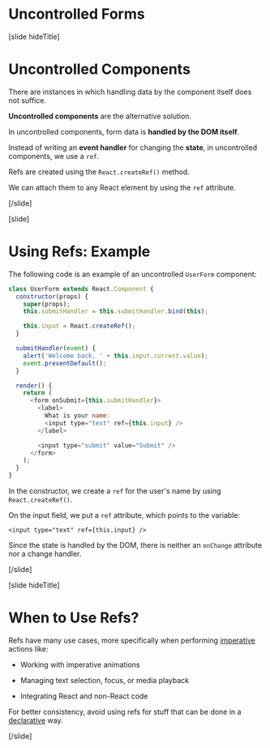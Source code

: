 # Uncontrolled Forms

[slide hideTitle]
# Uncontrolled Components

There are instances in which handling data by the component itself does not suffice.

**Uncontrolled components** are the alternative solution.

In uncontrolled components, form data is **handled by the DOM itself**.

Instead of writing an **event handler** for changing the **state**, in uncontrolled components, we use a `ref`.

Refs are created using the `React.createRef()` method.

We can attach them to any React element by using the `ref` attribute.

[/slide]


[slide]

# Using Refs: Example

The following code is an example of an uncontrolled `UserForm` component:

```js
class UserForm extends React.Component {
  constructor(props) {
    super(props);
    this.submitHandler = this.submitHandler.bind(this);

    this.input = React.createRef();
  }

  submitHandler(event) {
    alert('Welcome back, ' + this.input.current.value);
    event.preventDefault();
  }

  render() {
    return (
      <form onSubmit={this.submitHandler}>
        <label>
          What is your name:
          <input type="text" ref={this.input} />
        </label>

        <input type="submit" value="Submit" />
      </form>
    );
  }
}

```

In the constructor, we create a `ref` for the user's name by using `React.createRef()`.

On the input field, we put a `ref` attribute, which points to the variable:

`<input type="text" ref={this.input} />`

Since the state is handled by the DOM, there is neither an `onChange` attribute nor a change handler.

[/slide]



[slide hideTitle]

# When to Use Refs?

Refs have many use cases, more specifically when performing [imperative](https://en.wikipedia.org/wiki/Imperative_programming) actions like:

- Working with imperative animations

- Managing text selection, focus, or media playback

- Integrating React and non-React code

For better consistency, avoid using refs for stuff that can be done in a [declarative](https://en.wikipedia.org/wiki/Declarative_programming) way.


[/slide]
